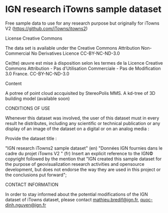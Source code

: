 # IGN research iTowns sample dataset


Free sample data to use for any research purpose but originally for iTowns V2 (https://github.com/iTowns/itowns2)

License Creative Commons

The data set is available under the Creative Commons Attribution Non-Commercial No Derivatives Licence CC-BY-NC-ND-3.0

Ce(tte) œuvre est mise à disposition selon les termes de la Licence Creative Commons Attribution - Pas d’Utilisation Commerciale - Pas de Modification 3.0 France. CC-BY-NC-ND-3.0

Content

A potree of point cloud accquisited by StereoPolis MMS.
A kd-tree of 3D building model (available soon)

CONDITIONS OF USE

Whenever this dataset was involved, the user of this dataset must in every result he distributes, including any scientific or technical publication or any display of an image of the dataset on a digital or on an analog media :

Provide the dataset title :

"IGN research iTowns2 sample dataset" (en)
"Données IGN fournies dans le cadre du projet iTowns V2 " (fr)
Insert an explicit reference to the IGN© copyright followed by the mention that "IGN created this sample dataset for the purpose of geovisualization research activities and opensource development, but does not endorse the way they are used in this project or the conclusions put forward";

CONTACT INFORMATION

In order to stay informed about the potential modifications of the IGN dataset of iTowns dataset, please contact mathieu.bredif@ign.fr, quoc-dinh.nguyen@ign.fr
